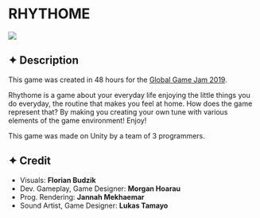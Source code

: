 # RHYTHOME

![](Github/sample.gif)

## ✦ Description
This game was created in 48 hours for the [Global Game Jam 2019](https://globalgamejam.org/2019/games/rhythome).

Rhythome is a game about your everyday life enjoying the little things you do everyday, the routine that makes you feel at home. How does the game represent that? By making you creating your own tune with various elements of the game environment! Enjoy! 

This game was made on Unity by a team of 3 programmers.

## ✦ Credit
* Visuals: **Florian Budzik**
* Dev. Gameplay, Game Designer: **Morgan Hoarau**
* Prog. Rendering: **Jannah Mekhaemar**
* Sound Artist, Game Designer: **Lukas Tamayo**
